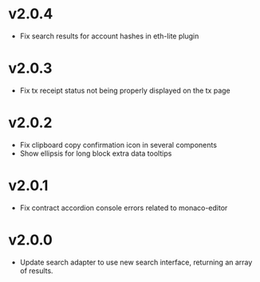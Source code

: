 # v2.0.4

- Fix search results for account hashes in eth-lite plugin

# v2.0.3

- Fix tx receipt status not being properly displayed on the tx page

# v2.0.2

- Fix clipboard copy confirmation icon in several components
- Show ellipsis for long block extra data tooltips

# v2.0.1

- Fix contract accordion console errors related to monaco-editor

# v2.0.0

- Update search adapter to use new search interface, returning an array of results.
